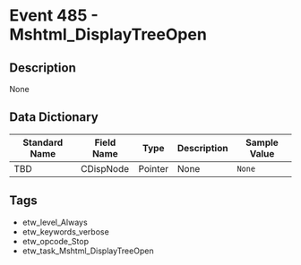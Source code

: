 # Event 485 - Mshtml_DisplayTreeOpen

## Description
None

## Data Dictionary
|Standard Name|Field Name|Type|Description|Sample Value|
|---|---|---|---|---|
|TBD|CDispNode|Pointer|None|`None`|

## Tags
* etw_level_Always
* etw_keywords_verbose
* etw_opcode_Stop
* etw_task_Mshtml_DisplayTreeOpen